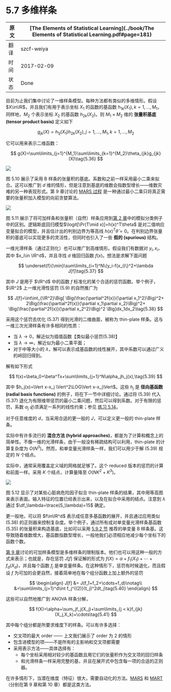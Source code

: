 # 5.7 多维样条

| 原文   | [The Elements of Statistical Learning](../book/The Elements of Statistical Learning.pdf#page=181) |
| ---- | ---------------------------------------- |
| 翻译   | szcf-weiya                               |
| 时间   | 2017-02-09                               |
|  状态  | Done                              |


目前为止我们集中讨论了一维样条模型。每种方法都有类似的多维情形。假设 $X\in\IR$，并且我们有用于表示坐标 $X_1$ 的函数的基函数 $h_{1k}(X_1),k=1,\ldots,M_1$，同样地，$M_2$ 个表示坐标 $X_2$ 的基函数 $h_{2k}(X_2)$。则 $M_1\times M_2$ 维的 **张量积基底 (tensor product basis)** 定义如下

$$
g_{jk}(X)=h_{1j}(X_1)h_{2k}(X_2),j=1,\ldots, M_1, k=1,\ldots,M_2\tag{5.35}
$$

它可以用来表示二维函数：

$$
g(X)=\sum\limits_{j=1}^{M_1}\sum\limits_{k=1}^{M_2}\theta_{jk}g_{jk}(X)\tag{5.36}
$$

![](../img/05/fig5.10.png)

图 5.10 展示了采用 B 样条的张量积的基底。系数和之前一样采用最小二乘来拟合。这可以推广到 $d$ 维的情形，但是注意到基底的维数会指数型增长——维数灾难的另一种表现形式。第 9 章讨论的 [MARS 过程](../09-Additive-Models-Trees-and-Related-Methods/9.4-MARS/index.html) 是一种通过最小二乘只将真正需要的张量积加入模型的向前贪婪算法。

![](../img/05/fig5.11.png)

图 5.11 展示了将可加样条和张量积（自然）样条应用到[第 2 章](../02-Overview-of-Supervised-Learning/2.1-Introduction/index.html)中的模拟分类例子中的区别。逻辑斯底回归模型$\logit[\Pr(T\mid x)]=h(x)^T\theta$ 是对二值响应变量拟合的模型，并且估计出的判别边界为等高线 $h(x)^T\hat\theta=0$。在判别边界张量积的基底可以实现更多的灵活性，但同时也引入了一些 **假的 (spurious)** 结构。

一维光滑样条（通过正则化）也可以推广到高维情形。假设我们有数据对 $y_i,x_i$，其中 $x_i\in \IR^d$，并且寻找 $d$ 维回归函数 $f(x)$。想法是求解下面问题

$$
\underset{f}{\min}\sum\limits_{i=1}^N\{y_i-f(x_i)\}^2+\lambda J[f]\tag{5.37}
$$

其中 $J$ 是用于 $\IR^d$ 中的函数 $f$ 标准化的某个合适的惩罚函数。举个例子，$\IR^2$ 上一维光滑性惩罚 (5.9) 的自然推广为

$$
J[f]=\int\int_{\IR^2}\Big[
\Big(\frac{\partial^2f(x)}{\partial x_1^2}\Big)^2+
2\Big(\frac{\partial^2f(x)}{\partial x_1\partial x_2}\Big)^2+
\Big(\frac{\partial^2f(x)}{\partial x_2^2}\Big)^2
\Big]dx_1dx_2\tag{5.38}
$$

采用这个惩罚去优化 (5.37) 得到光滑的二维曲面，被称为 thin-plate 样条。这与一维三次光滑样条有许多相同的性质：

- 当 $\lambda\rightarrow 0$，解近似为插值函数【类似最小惩罚(5.38)】
- 当 $\lambda\rightarrow\infty$，解近似为最小二乘平面；
- 对于中等大小的 $\lambda$，解可以表示成基函数的线性展开，其中系数可以通过广义的岭回归得到。

解有如下形式

$$
f(x)=\beta_0+\beta^Tx+\sum\limits_{j=1}^N\alpha_jh_j(x),\tag{5.39}
$$
 
其中 $h_j(x)=\Vert x-x_j \Vert^2\LOG\Vert x-x_j\Vert$。这些 $h_j$ 是 **径向基函数 (radial basis functions)** 的例子，将在下一节中详细讨论。通过将 (5.39) 代入 (5.37) 退化为有限维带惩罚的最小二乘问题，然后可以得到系数。对于有限的惩罚，系数 $\alpha_j$ 必须满足一系列的线性约束；参见 [练习 5.14](https://github.com/szcf-weiya/ESL-CN/issues/166)。

对于任意维度的 $d$，当采用合适的更一般的 $J$，可以定义更一般的 thin-plate 样条。

实际中有许多流行的 **混合方法 (hybrid approaches)**，都是为了计算和概念上的简单性。不像一维的光滑样条，由于一般没有稀疏结构可以利用，thin-plate 的计算复杂度为 $O(N^3)$。然而，和单变量光滑样条一样，我们可以用少于解 (5.39) 规定的 $N$ 个结点。

实际中，通常采用覆盖定义域的网格就足够了。这个 reduced 版本的惩罚的计算和前面一样。采用 $K$ 个结点，计算量降至 $O(NK^2+K^3)$。

![](../img/05/fig5.12.png)

图 5.12 显示了对某些心脏病危险因子拟合 thin-plate 样条的结果，其中用等高图来表示表面。输入特征的位置已经表示出来，以及在拟合中采用的结点。注意到 $\lambda$ 通过 $\df_\lambda=\trace(S_\lambda)=15$ 确定。

更一般地，可以将 $f\in\IR^d$ 表示成任意多基函数的展开，并且通过应用类似 (5.38) 的正则器来控制复杂度。举个例子，通过所有成对单变量光滑样条基函数 (5.35) 的张量积来构造基底，比如可以采用 [5.9.2 节](5.9-Wavelet-Smoothing/index.html#_2) 推荐的单变量 B 样条基。这导致随着维数增大，基函数指数型增长，一般地我们必须相应地减少每个坐标下的函数个数。

[第 9 章](../09-Additive-Models-Trees-and-Related-Methods/9.1-Generalized-Additive-Models/index.html)讨论的可加样条模型是多维样条的限制版本。他们也可以用这种一般的方式来表示；也就是，存在惩罚 $J[f]$ 保证解的形式为 $f(X)=\alpha+f_1(X_1)+\cdots+f_d(X_d)$，并且每个函数 $f_j$ 是单变量样条。在这种情形下，惩罚有时候退化，而且假设 $f$ 为可加的会更自然，接着简单地在每个组分函数上加上额外的惩罚

$$
\begin{align}
J[f] &= J(f_1+f_2+\cdots+f_d)\notag\\
&=\sum\limits_{j=1}^d\int f_j^{(2)}(t_j)^2dt_j\tag{5.40}
\end{align}
$$

这些可以自然地推广到 ANOVA 样条分解，

$$
f(X)=\alpha+\sum_jf_j(X_j)+\sum\limits_{j < k}f_{jk}(X_j,X_k)+\cdots\tag{5.41}
$$

其中每个组分都是所要求维度下的样条。可以有许多选择：

- 交叉项的最大 order —— 上文我们展示了 order 为 2 的情形
- 包含进模型的项——不是所有的主影响和交叉项都需要
- 采用表示方法——具体选择有：
    - 每个坐标采用相对较少的基函数且用它们的张量积作为交叉项的回归样条
    - 和光滑样条一样采用完整的基，并且在展开式中包含每一项的合适的正则器。

在许多情形下，当潜在维度（特征）很大，需要自动化的方法。[MARS](../09-Additive-Models-Trees-and-Related-Methods/9.4-MARS/index.html) 和 [MART](../10-Boosting-and-Additive-Trees/10.10-Numerical-Optimization-via-Gradient-Boosting/index.html)（分别在第 9 章和第 10 章）都是这类方法。
